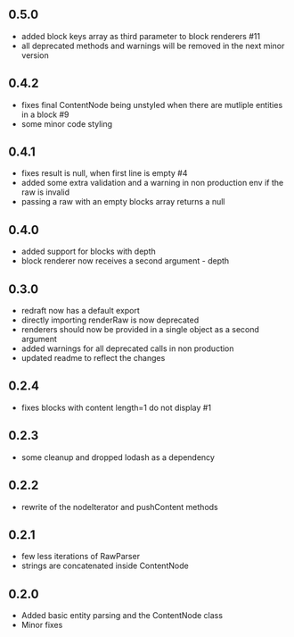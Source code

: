 ## 0.5.0
- added block keys array as third parameter to block renderers #11
- all deprecated methods and warnings will be removed in the next minor version

## 0.4.2
- fixes final ContentNode being unstyled when there are mutliple entities in a block #9
- some minor code styling

## 0.4.1
- fixes result is null, when first line is empty #4
- added some extra validation and a warning in non production env if the raw is invalid
- passing a raw with an empty blocks array returns a null

## 0.4.0
- added support for blocks with depth
- block renderer now receives a second argument - depth

## 0.3.0
- redraft now has a default export
- directly importing renderRaw is now deprecated
- renderers should now be provided in a single object as a second argument
- added warnings for all deprecated calls in non production
- updated readme to reflect the changes

## 0.2.4
- fixes blocks with content length=1 do not display #1

## 0.2.3
- some cleanup and dropped lodash as a dependency

## 0.2.2
- rewrite of the nodeIterator and pushContent methods

## 0.2.1
- few less iterations of RawParser
- strings are concatenated inside ContentNode

## 0.2.0
- Added basic entity parsing and the ContentNode class
- Minor fixes
